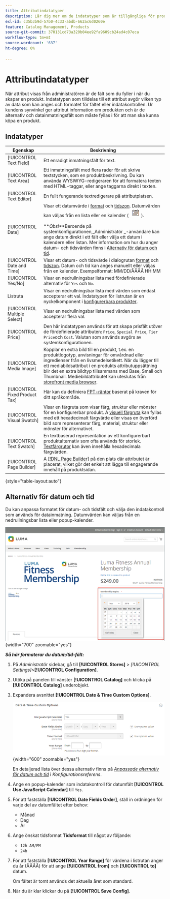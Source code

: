 ```yaml
---
title: Attributindatatyper
description: Lär dig mer om de indatatyper som är tillgängliga för produktattribut, som bestämmer vilken typ av data som kan anges och formatet för fältet eller indatakontrollen.
exl-id: c35b3b9d-57b0-4c33-abdb-662ac6d0260e
feature: Catalog Management, Products
source-git-commit: 370131cd73a320b04ee92fa9609cb24ad4c07eca
workflow-type: tm+mt
source-wordcount: '637'
ht-degree: 0%

---
```


# Attributindatatyper

När attribut visas från administratören är de fält som du fyller i när du skapar en produkt. Indatatypen som tilldelas till ett attribut avgör vilken typ av data som kan anges och formatet för fältet eller indatakontrollen. Ur kundens synvinkel ger attribut information om produkten och är de alternativ och datainmatningsfält som måste fyllas i för att man ska kunna köpa en produkt.

## Indatatyper

| Egenskap | Beskrivning |
|--- |--- |
| [!UICONTROL Text Field] | Ett enradigt inmatningsfält för text. |
| [!UICONTROL Text Area] | Ett inmatningsfält med flera rader för att skriva textstycken, som en produktbeskrivning. Du kan använda WYSIWYG-redigeraren för att formatera texten med HTML-taggar, eller ange taggarna direkt i texten. |
| [!UICONTROL Text Editor] | En fullt fungerande textredigerare på attributplatsen. |
| [!UICONTROL Date] | Visar ett datumvärde i [format](#date-and-time-options) och [tidszon](../getting-started/store-details.md#locale-options). Datumvärden kan väljas från en lista eller en kalender ( ![Kalenderikon](../assets/icon-calendar.png) ). <br/><br/>**_Obs!_**Beroende på systemkonfigurationen,_Administratör _-användare kan ange datum direkt i ett fält eller välja ett datum i kalendern eller listan. Mer information om hur du anger datum- och tidsvärden finns i [Alternativ för datum och tid](#date-and-time-options). |
| [!UICONTROL Date and Time] | Visar ett datum- och tidsvärde i dialogrutan [format](#date-and-time-options) och [tidszon](../getting-started/store-details.md#locale-options). Datum och tid kan anges manuellt eller väljas från en kalender. Exempelformat: MM/DD/ÅÅÅÅ HH:MM |
| [!UICONTROL Yes/No] | Visar en nedrullningsbar lista med fördefinierade alternativ för `Yes` och `No`. |
| Listruta | Visar en nedrullningsbar lista med värden som endast accepterar ett val. Indatatypen för listrutan är en nyckelkomponent i [konfigurerbara produkter](../catalog/product-create-configurable.md). |
| [!UICONTROL Multiple Select] | Visar en nedrullningsbar lista med värden som accepterar flera val. |
| [!UICONTROL Price] | Den här indatatypen används för att skapa prisfält utöver de fördefinierade attributen: `Price`, `Special Price`, `Tier Price`och `Cost`. Valutan som används avgörs av systemkonfigurationen. |
| [!UICONTROL Media Image] | Kopplar en extra bild till en produkt, t.ex. en produktlogotyp, anvisningar för omvårdnad eller ingredienser från en livsmedelsetikett. När du lägger till ett mediabildsattribut i en produkts attributuppsättning blir det en extra bildtyp tillsammans med Base, Small och Thumbnail. Mediebildattributet kan uteslutas från [storefront media browser](catalog-images-video.md#storefront-media-browser). |
| [!UICONTROL Fixed Product Tax] | Här kan du definiera [FPT-räntor](../stores-purchase/fixed-product-tax.md) baserat på kraven för ditt språkområde. |
| [!UICONTROL Visual Swatch] | Visar en färgruta som visar färg, struktur eller mönster för en konfigurerbar produkt. A [visuell färgruta](swatches.md) kan fyllas med ett hexadecimalt färgvärde eller visas en överförd bild som representerar färg, material, struktur eller mönster för alternativet. |
| [!UICONTROL Text Swatch] | En textbaserad representation av ett konfigurerbart produktalternativ som ofta används för storlek. [Textfärgrutor](swatches.md) kan även innehålla hexadecimala färgvärden. |
| [!UICONTROL Page Builder] | A [[!DNL Page Builder]](../page-builder/workspace.md) på den plats där attributet är placerat, vilket gör det enkelt att lägga till engagerande innehåll på produktsidan. |

{style="table-layout:auto"}

## Alternativ för datum och tid

Du kan anpassa formatet för datum- och tidsfält och välja den indatakontroll som används för datainmatning. Datumvärden kan väljas från en nedrullningsbar lista eller popup-kalender.

![Exempel - popup-kalender för butiker](./assets/storefront-popup-calendar.png){width="700" zoomable="yes"}

**_Så här formaterar du datum/tid-fält:_**

1. På _Administratör_ sidebar, gå till **[!UICONTROL Stores]** > _[!UICONTROL Settings]_>**[!UICONTROL Configuration]**.

1. Utöka på panelen till vänster **[!UICONTROL Catalog]** och klicka på **[!UICONTROL Catalog]** underobjekt.

1. Expandera avsnittet **[!UICONTROL Date & Time Custom Options]**.

   ![Katalogkonfiguration - datum- och tidsalternativ](../configuration-reference/catalog/assets/catalog-date-time-custom-options.png){width="600" zoomable="yes"}

   En detaljerad lista över dessa alternativ finns på [_Anpassade alternativ för datum och tid_](../configuration-reference/catalog/catalog.md) i _Konfigurationsreferens_.

1. Ange en popup-kalender som indatakontroll för datumfält **[!UICONTROL Use JavaScript Calendar]** till `Yes`.

1. För att fastställa **[!UICONTROL Date Fields Order]**, ställ in ordningen för varje del av datumfältet efter behov:

   - Månad
   - Dag
   - År

1. Ange önskat tidsformat **Tidsformat** till något av följande:

   - `12h AM/PM`
   - `24h`

1. För att fastställa **[!UICONTROL Year Range]** för värdena i listrutan anger du år (ÅÅÅÅ) för att ange **[!UICONTROL from]** och **[!UICONTROL to]** datum.

   Om fältet är tomt används det aktuella året som standard.

1. När du är klar klickar du på **[!UICONTROL Save Config]**.
